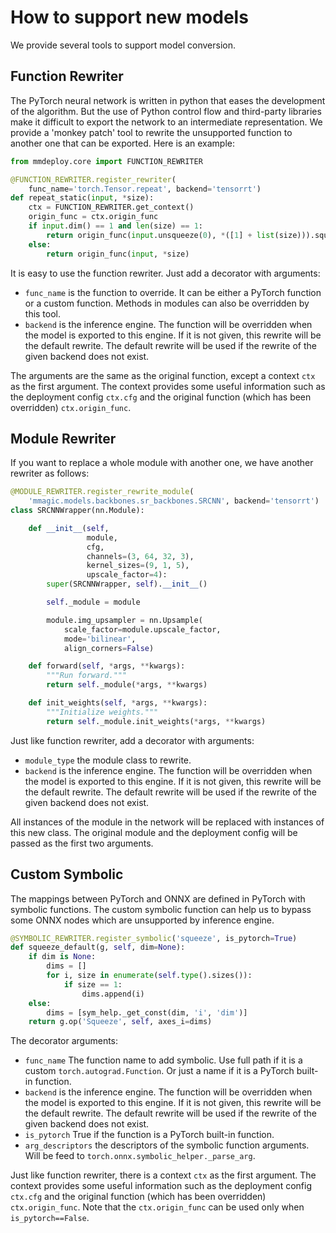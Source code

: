# How to support new models

We provide several tools to support model conversion.

## Function Rewriter

The PyTorch neural network is written in python that eases the development of the algorithm. But the use of Python control flow and third-party libraries make it difficult to export the network to an intermediate representation. We provide a 'monkey patch' tool to rewrite the unsupported function to another one that can be exported. Here is an example:

```python
from mmdeploy.core import FUNCTION_REWRITER

@FUNCTION_REWRITER.register_rewriter(
    func_name='torch.Tensor.repeat', backend='tensorrt')
def repeat_static(input, *size):
    ctx = FUNCTION_REWRITER.get_context()
    origin_func = ctx.origin_func
    if input.dim() == 1 and len(size) == 1:
        return origin_func(input.unsqueeze(0), *([1] + list(size))).squeeze(0)
    else:
        return origin_func(input, *size)
```

It is easy to use the function rewriter. Just add a decorator with arguments:

- `func_name` is the function to override. It can be either a PyTorch function or a custom function. Methods in modules can also be overridden by this tool.
- `backend` is the inference engine. The function will be overridden when the model is exported to this engine. If it is not given, this rewrite will be the default rewrite. The default rewrite will be used if the rewrite of the given backend does not exist.

The arguments are the same as the original function, except a context `ctx` as the first argument. The context provides some useful information such as the deployment config `ctx.cfg` and the original function (which has been overridden) `ctx.origin_func`.

## Module Rewriter

If you want to replace a whole module with another one, we have another rewriter as follows:

```python
@MODULE_REWRITER.register_rewrite_module(
    'mmagic.models.backbones.sr_backbones.SRCNN', backend='tensorrt')
class SRCNNWrapper(nn.Module):

    def __init__(self,
                 module,
                 cfg,
                 channels=(3, 64, 32, 3),
                 kernel_sizes=(9, 1, 5),
                 upscale_factor=4):
        super(SRCNNWrapper, self).__init__()

        self._module = module

        module.img_upsampler = nn.Upsample(
            scale_factor=module.upscale_factor,
            mode='bilinear',
            align_corners=False)

    def forward(self, *args, **kwargs):
        """Run forward."""
        return self._module(*args, **kwargs)

    def init_weights(self, *args, **kwargs):
        """Initialize weights."""
        return self._module.init_weights(*args, **kwargs)
```

Just like function rewriter, add a decorator with arguments:

- `module_type` the module class to rewrite.
- `backend` is the inference engine. The function will be overridden when the model is exported to this engine. If it is not given, this rewrite will be the default rewrite. The default rewrite will be used if the rewrite of the given backend does not exist.

All instances of the module in the network will be replaced with instances of this new class. The original module and the deployment config will be passed as the first two arguments.

## Custom Symbolic

The mappings between PyTorch and ONNX are defined in PyTorch with symbolic functions. The custom symbolic function can help us to bypass some ONNX nodes which are unsupported by inference engine.

```python
@SYMBOLIC_REWRITER.register_symbolic('squeeze', is_pytorch=True)
def squeeze_default(g, self, dim=None):
    if dim is None:
        dims = []
        for i, size in enumerate(self.type().sizes()):
            if size == 1:
                dims.append(i)
    else:
        dims = [sym_help._get_const(dim, 'i', 'dim')]
    return g.op('Squeeze', self, axes_i=dims)
```

The decorator arguments:

- `func_name` The function name to add symbolic. Use full path if it is a custom `torch.autograd.Function`. Or just a name if it is a PyTorch built-in function.
- `backend` is the inference engine. The function will be overridden when the model is exported to this engine. If it is not given, this rewrite will be the default rewrite. The default rewrite will be used if the rewrite of the given backend does not exist.
- `is_pytorch` True if the function is a PyTorch built-in function.
- `arg_descriptors` the descriptors of the symbolic function arguments. Will be feed to `torch.onnx.symbolic_helper._parse_arg`.

Just like function rewriter, there is a context `ctx` as the first argument. The context provides some useful information such as the deployment config `ctx.cfg` and the original function (which has been overridden) `ctx.origin_func`. Note that the `ctx.origin_func` can be used only when `is_pytorch==False`.

